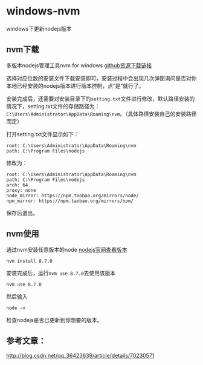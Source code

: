 # windows-nvm
windows下更新nodejs版本

## nvm下载

多版本nodejs管理工具nvm for windows [github资源下载链接](https://github.com/coreybutler/nvm-windows/releases)

选择对应位数的安装文件下载安装即可，安装过程中会出现几次弹窗询问是否对你本地已经安装的nodejs版本进行版本控制，点“是”就行了。

安装完成后，还需要对安装目录下的`setting.txt`文件进行修改，默认路径安装的情况下，setting.txt文件的存储路径为：`C:\Users\Administrator\AppData\Roaming\nvm`。（具体路径安装自己的安装路径而定）

打开setting.txt文件显示如下：

```
root: C:\Users\Administrator\AppData\Roaming\nvm
path: C:\Program Files\nodejs
```

修改为：

```
root: C:\Users\Administrator\AppData\Roaming\nvm
path: C:\Program Files\nodejs
arch: 64
proxy: none
node_mirror: https://npm.taobao.org/mirrors/node/
npm_mirror: https://npm.taobao.org/mirrors/npm/
```

保存后退出。

## nvm使用

通过nvm安装任意版本的node [nodejs官网查看版本](http://nodejs.cn/)

```
nvm install 8.7.0
```

安装完成后，运行`nvm use 8.7.0`去使用该版本

```
nvm use 8.7.0
```

然后输入

```
node -v
```

检查nodejs是否已更新到你想要的版本。

## 参考文章：

http://blog.csdn.net/qq_36423639/article/details/70230571